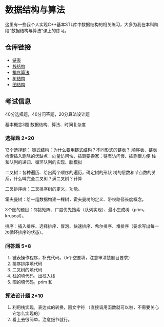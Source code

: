 # 数据结构与算法

这里有一些我个人实现C++基本STL库中数据结构的相关练习，大多为我在本科阶段“数据结构与算法”课上的练习。

## 仓库链接

- [链表](./project_list/readme.md)
- [栈结构](./project_stack/readme.md)
- [排序算法](./project_sort/readme.md)
- [树结构](./project_tree/readme.md)
- [图结构](./project_graph/readme.md)

## 考试信息

40分选择题，40分问答题，20分算法设计题

基本概念3题 数据结构、算法、时间复杂度
### 选择题 2*20

12个选择题：
链式结构：为什么要用链式结构？不同形式的链表？
顺序表、链表检索插入删除的优缺点：向量访问快，插删要搬家：链表访问慢、插删很方便
栈和队列的递归、循环队列的实现、脑模拟

二叉树：各种遍历、给出两个顺序的遍历，确定树的形状
树的层数和节点数的关系，什么叫完全二叉树？满二叉树？计算

二叉排序树：二叉排序树的定义，功能。

霍夫曼树：给一组数据构建一棵树，霍夫曼树的定义、带权路径长度概念。

3个图的题目：邻接矩阵、广度优先搜索（队列实现）、最小生成树（prim，kruscal）。

排序：插入排序、选择排序、冒泡、快速排序、希尔排序、堆排序（要求写出每一次循环排序的状态）。

### 问答题 5*8

1. 链表操作程序，补充代码。（5个空要填，注意审清楚题目要求）
2. 排序排序填代码
3. 二叉树的填代码
4. 栈的填代码，出栈入栈
5. 图的填代码，prim 和  

### 算法设计题 2*10

1. 利用栈实现，表达式的转换，回文字符 （直接调用函数就可以啦，不需要关心它怎么实现的）
2. 看上去很简单，注意细节就行。
